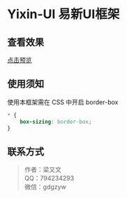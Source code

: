 # Yixin-UI 易新UI框架

## 查看效果

[点击预览]()

## 使用须知

使用本框架需在 CSS 中开启 border-box

```css
* {
    box-sizing: border-box;
}
```

## 联系方式

> 作者：梁又文  
> QQ：794234293  
> 微信：gdgzyw